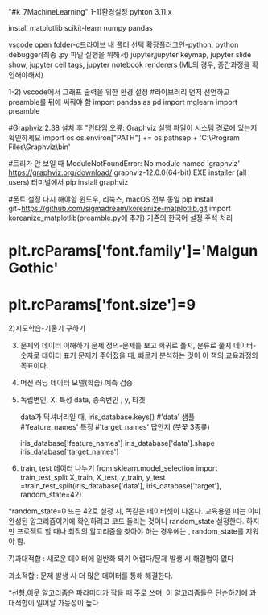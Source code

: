 "#k_7MachineLearning" 
1-1)환경설정
pyhton 3.11.x

install matplotlib scikit-learn numpy pandas

vscode
open folder-c드라이브 내 폴더 선택
확장플러그인-python, python debugger(최종 .py 파일 실행을 위해서)
	     jupyter,jupyter keymap, jupyter slide show, jupyter cell tags, jupyter notebook renderers (ML의 경우, 중간과정을 확인해야해서)

1-2) vscode에서 그래프 출력을 위한 환경 설정
#라이브러리 먼저 선언하고 preamble를 뒤에 써줘야 함
import pandas as pd
import mglearn 
import preamble

#Graphviz 2.38 설치 후 "런타임 오류: Graphviz 실행 파일이 시스템 경로에 있는지 확인하세요
import os
os.environ["PATH"] += os.pathsep + 'C:\Program Files\Graphviz\bin'

#트리가 안 보일 때 ModuleNotFoundError: No module named 'graphviz'
https://graphviz.org/download/  graphviz-12.0.0(64-bit) EXE installer (all users)
터미널에서 pip install graphviz

#폰트 설정 다시 해야함
윈도우, 리눅스, macOS 전부 동일
pip install git+https://github.com/sigmadream/koreanize-matplotlib.git
import koreanize_matplotlib(preamble.py에 추가)
기존의 한국어 설정 주석 처리
# plt.rcParams['font.family']='Malgun Gothic'
# plt.rcParams['font.size']=9


2)지도학습-기울기 구하기
  
3) 문제와 데이터 이해하기
문제 정의-문제를 보고 회귀로 풀지, 분류로 풀지
데이터-숫자로 데이터 표기
문제가 주어졌을 때, 빠르게 분석하는 것이 이 책의 교육과정의 목표이다.

4) 머신 러닝
데이터 
모델(학습)
예측
검증


5) 독립변인, X, 특성
	data, 종속변인 , y, 타겟

	data가 딕셔너리일 때,
	iris_database.keys()
	#'data'                샘플       
	#'feature_names'       특징
	#'target_names'        답안지 (붓꽃 3종류)

	iris_database['feature_names']
	iris_database['data'].shape
	iris_database['target_names'] 

6) train, test 데이터 나누기
from sklearn.model_selection import train_test_split
X_train, X_test, y_train, y_test =train_test_split(iris_database['data'], iris_database['target'], random_state=42)

*random_state=0 또는 42로 설정 시, 똑같은 데이터셋이 나온다. 교육용일 떄는 이미 완성된 알고리즘이기에 확인하려고 코드 돌리는 것이니 random_state 설정한다.
하지만 프로젝트 할 때나 최적의 알고리즘을  찾아야 하는 경우에는 , random_state를 지워야 함.

7)과대적합 : 새로운 데이터에 일반화 되기 어렵다/문제 발생 시 해결법이 없다

  과소적합 : 문제 발생 시 더 많은 데이터를 통해 해결한다.

  *선형,이웃 알고리즘은 파라미터가 작을 때 주로 쓰며, 이 알고리즘들은 단순하기에 과대적합이 일어날 가능성이 높다